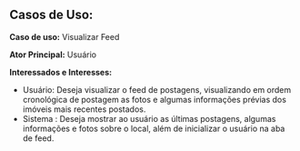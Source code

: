 ## **Casos de Uso:**

**Caso de uso:** Visualizar Feed

**Ator Principal:** Usuário

**Interessados e Interesses:**
- Usuário: Deseja visualizar o feed de postagens, visualizando em ordem cronológica de postagem as fotos e algumas informações prévias dos imóveis mais recentes postados.
- Sistema :  Deseja mostrar ao usuário as últimas postagens, algumas informações e fotos sobre o local, além de inicializar o usuário na aba de feed.

